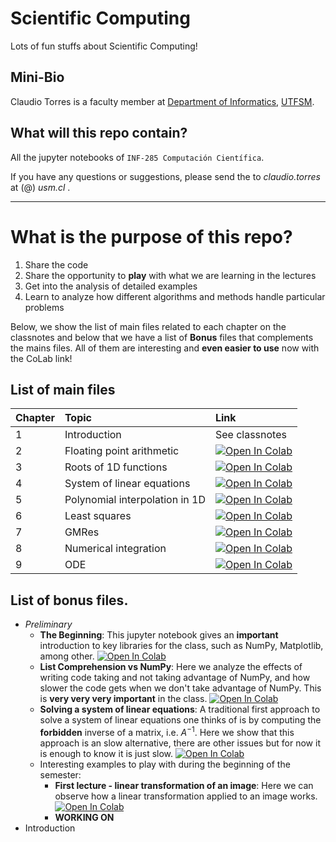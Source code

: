 # Scientific Computing
Lots of fun stuffs about Scientific Computing!

## Mini-Bio
Claudio Torres is a faculty member at [Department of Informatics](http://www.inf.utfsm.cl),
[UTFSM](http://www.usm.cl).

## What will this repo contain? 
All the jupyter notebooks of ``INF-285 Computación Científica``.

If you have any questions or suggestions, please send the to _claudio.torres_ at (@) _usm.cl_ .

---
# What is the purpose of this repo?
1. Share the code
2. Share the opportunity to **play** with what we are learning in the lectures
3. Get into the analysis of detailed examples
4. Learn to analyze how different algorithms and methods handle particular problems

Below, we show the list of main files related to each chapter on the classnotes and below that we have a list of **Bonus** files that complements the mains files.
All of them are interesting and **even easier to use** now with the CoLab link!

## List of main files

| Chapter | Topic | Link |
| :---         |     :---      |         :--- |
| 1 | Introduction | See classnotes |
| 2 | Floating point arithmetic | [![Open In Colab](https://colab.research.google.com/assets/colab-badge.svg)](https://colab.research.google.com/github/tclaudioe/Scientific-Computing-V3/blob/main/02_floating_point_arithmetic.ipynb) |
| 3 | Roots of 1D functions | [![Open In Colab](https://colab.research.google.com/assets/colab-badge.svg)](https://colab.research.google.com/github/tclaudioe/Scientific-Computing-V3/blob/main/03_roots_of_1D_functions.ipynb) |
| 4 | System of linear equations | [![Open In Colab](https://colab.research.google.com/assets/colab-badge.svg)](https://colab.research.google.com/github/tclaudioe/Scientific-Computing-V3/blob/main/04_system_of_linear_equations.ipynb) |
| 5 | Polynomial interpolation in 1D | [![Open In Colab](https://colab.research.google.com/assets/colab-badge.svg)](https://colab.research.google.com/github/tclaudioe/Scientific-Computing-V3/blob/main/05_Polynomial_Interpolation_1D.ipynb) |
| 6 | Least squares | [![Open In Colab](https://colab.research.google.com/assets/colab-badge.svg)](https://colab.research.google.com/github/tclaudioe/Scientific-Computing-V3/blob/main/06_Least_Squares.ipynb) |
| 7 | GMRes | [![Open In Colab](https://colab.research.google.com/assets/colab-badge.svg)](https://colab.research.google.com/github/tclaudioe/Scientific-Computing-V3/blob/main/07_GMRes.ipynb) |
| 8 | Numerical integration | [![Open In Colab](https://colab.research.google.com/assets/colab-badge.svg)](https://colab.research.google.com/github/tclaudioe/Scientific-Computing-V3/blob/main/08_Numerical_Integration.ipynb) |
| 9 | ODE | [![Open In Colab](https://colab.research.google.com/assets/colab-badge.svg)](https://colab.research.google.com/github/tclaudioe/Scientific-Computing-V3/blob/main/09_ODE.ipynb) |

## List of bonus files.
- _Preliminary_
  - **The Beginning**: This jupyter notebook gives an **important** introduction to key libraries for the class, such as NumPy, Matplotlib, among other. [![Open In Colab](https://colab.research.google.com/assets/colab-badge.svg)](https://colab.research.google.com/github/tclaudioe/Scientific-Computing-V3/blob/main/Bonus%20-%20current/Bonus%20-%2000%20-%20The%20beginning.ipynb)
  - **List Comprehension vs NumPy**: Here we analyze the effects of writing code taking and not taking advantage of NumPy, and how slower the code gets when we don't take advantage of NumPy. This is **very very very important** in the class. [![Open In Colab](https://colab.research.google.com/assets/colab-badge.svg)](https://colab.research.google.com/github/tclaudioe/Scientific-Computing-V3/blob/main/Bonus%20-%20current/Bonus%20-%2000%20-%20List%20Comprehension%20vs%20NumPy.ipynb)
  - **Solving a system of linear equations**: A traditional first approach to solve a system of linear equations one thinks of is by computing the **forbidden** inverse of a matrix, i.e. $A^{-1}$. Here we show that this approach is an slow alternative, there are other issues but for now it is enough to know it is just slow. [![Open In Colab](https://colab.research.google.com/assets/colab-badge.svg)](https://colab.research.google.com/github/tclaudioe/Scientific-Computing-V3/blob/main/Bonus%20-%20current/Bonus%20-%2000%20-%20Solving%20a%20system%20of%20linear%20equations.ipynb)
  - Interesting examples to play with during the beginning of the semester:
      - **First lecture - linear transformation of an image**: Here we can observe how a linear transformation applied to an image works. [![Open In Colab](https://colab.research.google.com/assets/colab-badge.svg)](https://colab.research.google.com/github/tclaudioe/Scientific-Computing-V3/blob/main/Bonus%20-%20current/Bonus%20-%2000%20-%20First%20lecture%20-%20linear%20transformation%20of%20an%20image.ipynb)
      - **WORKING ON**
- Introduction

